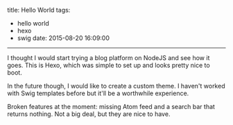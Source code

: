 title: Hello World
tags:
- hello world
- hexo
- swig
date: 2015-08-20 16:09:00
 
---

I thought I would start trying a blog platform on NodeJS and see how it goes. This is Hexo, which was simple to set up and looks pretty nice to boot.

In the future though, I would like to create a custom theme. I haven't worked with Swig templates before but it'll be a worthwhile experience.

Broken features at the moment: missing Atom feed and a search bar that returns nothing. Not a big deal, but they are nice to have.
